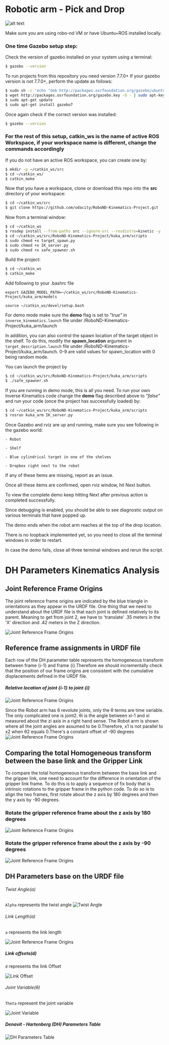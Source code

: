 [//]: # (Image References)
[image_0]: ./misc_images/PickAndDrop.gif
# Robotic arm - Pick and Drop
![alt text][image_0] 

Make sure you are using robo-nd VM or have Ubuntu+ROS installed locally.

### One time Gazebo setup step:
Check the version of gazebo installed on your system using a terminal:
```sh
$ gazebo --version
```
To run projects from this repository you need version 7.7.0+
If your gazebo version is not 7.7.0+, perform the update as follows:
```sh
$ sudo sh -c 'echo "deb http://packages.osrfoundation.org/gazebo/ubuntu-stable `lsb_release -cs` main" > /etc/apt/sources.list.d/gazebo-stable.list'
$ wget http://packages.osrfoundation.org/gazebo.key -O - | sudo apt-key add -
$ sudo apt-get update
$ sudo apt-get install gazebo7
```

Once again check if the correct version was installed:
```sh
$ gazebo --version
```
### For the rest of this setup, catkin_ws is the name of active ROS Workspace, if your workspace name is different, change the commands accordingly

If you do not have an active ROS workspace, you can create one by:
```sh
$ mkdir -p ~/catkin_ws/src
$ cd ~/catkin_ws/
$ catkin_make
```

Now that you have a workspace, clone or download this repo into the **src** directory of your workspace:
```sh
$ cd ~/catkin_ws/src
$ git clone https://github.com/udacity/RoboND-Kinematics-Project.git
```

Now from a terminal window:

```sh
$ cd ~/catkin_ws
$ rosdep install --from-paths src --ignore-src --rosdistro=kinetic -y
$ cd ~/catkin_ws/src/RoboND-Kinematics-Project/kuka_arm/scripts
$ sudo chmod +x target_spawn.py
$ sudo chmod +x IK_server.py
$ sudo chmod +x safe_spawner.sh
```
Build the project:
```sh
$ cd ~/catkin_ws
$ catkin_make
```

Add following to your .bashrc file
```
export GAZEBO_MODEL_PATH=~/catkin_ws/src/RoboND-Kinematics-Project/kuka_arm/models

source ~/catkin_ws/devel/setup.bash
```

For demo mode make sure the **demo** flag is set to _"true"_ in `inverse_kinematics.launch` file under /RoboND-Kinematics-Project/kuka_arm/launch

In addition, you can also control the spawn location of the target object in the shelf. To do this, modify the **spawn_location** argument in `target_description.launch` file under /RoboND-Kinematics-Project/kuka_arm/launch. 0-9 are valid values for spawn_location with 0 being random mode.

You can launch the project by
```sh
$ cd ~/catkin_ws/src/RoboND-Kinematics-Project/kuka_arm/scripts
$ ./safe_spawner.sh
```

If you are running in demo mode, this is all you need. To run your own Inverse Kinematics code change the **demo** flag 
described above to _"false"_ and run your code (once the project has successfully loaded) by:
```sh
$ cd ~/catkin_ws/src/RoboND-Kinematics-Project/kuka_arm/scripts
$ rosrun kuka_arm IK_server.py
```
Once Gazebo and rviz are up and running, make sure you see following in the gazebo world:

	- Robot
	
	- Shelf
	
	- Blue cylindrical target in one of the shelves
	
	- Dropbox right next to the robot
	

If any of these items are missing, report as an issue.

Once all these items are confirmed, open rviz window, hit Next button.

To view the complete demo keep hitting Next after previous action is completed successfully. 

Since debugging is enabled, you should be able to see diagnostic output on various terminals that have popped up.

The demo ends when the robot arm reaches at the top of the drop location. 

There is no loopback implemented yet, so you need to close all the terminal windows in order to restart.

In case the demo fails, close all three terminal windows and rerun the script.

# DH Parameters Kinematics Analysis
## Joint Reference Frame Origins
The joint reference frame origins are indicated by the blue triangle in orientations  as they  appear in the URDF file.
One thing that we need to understand about the URDF file is that each joint is defined relatively to its parent.
Meaning to get from joint 2, we have to 'translate' .35 meters in the 'X' direction and .42 meters in the Z direction.

![Joint Reference Frame Origins](./misc_images/JointReferenceFrameOrigins.JPG)

## Reference frame  assignments in URDF file
Each row of the DH parameter table represents the homogeneous transform between frame {i-1} and frame {i}.Therefore we 
should incrementally check that the position of our frame origins are consistent with the cumulative displacements 
defined in the URDF file.

##### Relative location of joint {i-1} to joint {i}
![Joint Reference Frame Origins]( ./misc_images/RelativeLocationOfJoints.JPG)

Since the Robot arm has 6 revolute joints, only the &theta; terms are time variable. The only  complicated one is joint2.
 &theta;i is the angle between xi-1 and xi measured about the zi axis in a right hand sense. The Robot arm is shown where
 all the joint angles are assumed to be 0.Therefore, x1 is not parallel to x2 when &theta;2 equals 0.There's a constant
  offset of -90 degrees
![Joint Reference Frame Origins]( ./misc_images/TrickyJoint2.JPG)

## Comparing the total Homogeneous transform between the base link and the Gripper Link
To compare the total homogeneous transform between the base link and the gripper link, one need to account for the 
difference in orientation of the gripper link frame. To do this is to apply a sequence of  fix body that is intrinsic
rotations to the gripper frame in the python code. To do so is to align the two frames, first rotate about the z axis
by 180 degrees and then the y axis by  -90 degrees.

### Rotate the gripper reference frame  about the z axis by 180 degrees
![Joint Reference Frame Origins]( ./misc_images/RotateTheGripper180Degrees.JPG)

### Rotate the gripper reference frame about the z axis by -90 degrees
![Joint Reference Frame Origins]( ./misc_images/RotateTheGripperNegative90Degrees.JPG)

## DH Parameters base on the URDF file

###### Twist Angle(&alpha;)
`Alpha` represents the twist angle
![Twist Angle]( ./misc_images/TwistAngle.JPG)

###### Link Length(a)
`a` represents the link length

![Joint Reference Frame Origins]( ./misc_images/LinkLength.JPG)

##### Link offsets(d)
`d` represents the link Offset

![Link Offset]( ./misc_images/LinkOffset.JPG)

###### Joint Variable(&theta;)
 `Theta`  represent the joint variable
 
![Joint Variable]( ./misc_images/JointVariable.JPG)

##### Denavit - Hartenberg (DH) Parameters Table

![DH Parameters Table]( ./misc_images/DHParametersTable.JPG)






